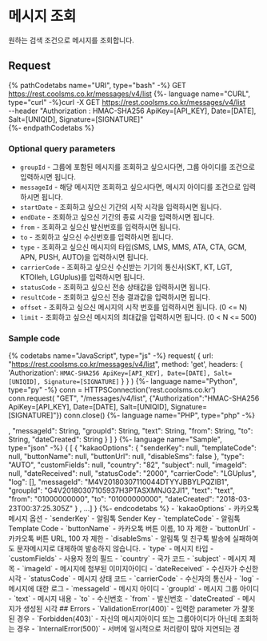 # 메시지 조회
원하는 검색 조건으로 메시지를 조회합니다.

## Request
{% pathCodetabs name="URI", type="bash" -%}
GET https://rest.coolsms.co.kr/messages/v4/list
{%- language name="CURL", type="curl" -%}curl -X GET https://rest.coolsms.co.kr/messages/v4/list \
    --header "Authorization : HMAC-SHA256 ApiKey=[API_KEY], Date=[DATE], Salt=[UNIQID], Signature=[SIGNATURE]" \
{%- endpathCodetabs %}

### Optional query parameters
- `groupId` - 그룹에 포함된 메시지를 조회하고 싶으시다면, 그룹 아이디를 조건으로 입력하시면 됩니다.
- `messageId` - 해당 메시지만 조회하고 싶으시다면, 메시지 아이디를 조건으로 입력하시면 됩니다.
- `startDate` - 조회하고 싶으신 기간의 시작 시각을 입력하시면 됩니다.
- `endDate` - 조회하고 싶으신 기간의 종료 시각을 입력하시면 됩니다.
- `from` - 조회하고 싶으신 발신번호를 입력하시면 됩니다.
- `to` - 조회하고 싶으신 수신번호를 입력하시면 됩니다.
- `type` - 조회하고 싶으신 메시지의 타입(SMS, LMS, MMS, ATA, CTA, GCM, APN, PUSH, AUTO)을 입력하시면 됩니다.
- `carrierCode` - 조회하고 싶으신 수신받는 기기의 통신사(SKT, KT, LGT, KTOlleh, LGUplus)를 입력하시면 됩니다.
- `statusCode` - 조회하고 싶으신 전송 상태값을 입력하시면 됩니다.
- `resultCode` - 조회하고 싶으신 전송 결과값을 입력하시면 됩니다.
- `offset` - 조회하고 싶으신 메시지의 시작 번호를 입력하시면 됩니다. (0 <= N)
- `limit` - 조회하고 싶으신 메시지의 최대값을 입력하시면 됩니다. (0 < N <= 500)

### Sample code
{% codetabs name="JavaScript", type="js" -%}
request(
  {
    url: "https://rest.coolsms.co.kr/messages/v4/list",
    method: 'get',
    headers: {
      'Authorization': `HMAC-SHA256 ApiKey=[API_KEY], Date=[DATE], Salt=[UNIQID], Signature=[SIGNATURE]`
    }
  }
)
{%- language name="Python", type="py" -%}
conn = HTTPSConnection('rest.coolsms.co.kr')
conn.request(
  "GET",
  "/messages/v4/list",
  {"Authorization":"HMAC-SHA256 ApiKey=[API_KEY], Date=[DATE], Salt=[UNIQID], Signature=[SIGNATURE]"})
conn.close()
{%- language name="PHP", type="php" -%}
<?php
$ch = curl_init();
curl_setopt($ch, CURLOPT_URL, "https://rest.coolsms.co.kr/messages/v4/list");
curl_setopt($ch, CURLOPT_HTTPHEADER, array(
 'Authorization: HMAC-SHA256 ApiKey=[API_KEY], Date=[DATE], Salt=[UNIQID], Signature=[SIGNATURE]'
));
curl_exec($ch);
curl_close($ch);
{%- endcodetabs %}

## Response
{% codetabs name="Syntax", type="json" -%}
{
  [
    {
      "kakaoOptions": {
        "senderKey": String,
        "templateCode": String,
        "buttonName": String,
        "buttonUrl": String,
        "disableSms": Boolean
      },
      "type": String,
      "customFields": Object,
      "country": String,
      "subject": String,
      "imageId": String,
      "dateReceived": String,
      "statusCode": String,
      "carrierCode": String,
      "log": Array<String>,
      "messageId": String,
      "groupId": String,
      "text": String,
      "from": String,
      "to": String,
      "dateCreated": String
    }
  ]
}
{%- language name="Sample", type="json" -%}
{
  [
    {
      "kakaoOptions": {
        "senderKey": null,
        "templateCode": null,
        "buttonName": null,
        "buttonUrl": null,
        "disableSms": false
      },
      "type": "AUTO",
      "customFields": null,
      "country": "82",
      "subject": null,
      "imageId": null,
      "dateReceived": null,
      "statusCode": "2000",
      "carrierCode": "LGUplus",
      "log": [],
      "messageId": "M4V20180307110044DTYYJBBYLPQZIB1",
      "groupId": "G4V20180307105937H3PTASXMNJG2JI1",
      "text": "text",
      "from": "01000000000",
      "to": "01000000000",
      "dateCreated": "2018-03-23T00:37:25.305Z"
    }
  , ...]
}
{%- endcodetabs %}
- `kakaoOptions` - 카카오톡 메시지 옵션
  - `senderKey` - 알림톡 Sender Key
  - `templateCode` - 알림톡 Template Code
  - `buttonName` - 카카오톡 버튼 이름, 10 자 제한
  - `buttonUrl` - 카카오톡 버튼 URL, 100 자 제한
  - `disableSms` - 알림톡 및 친구톡 발송에 실패하여도 문자메시지로 대체하여 발송하지 않습니다.
- `type` - 메시지 타입
- `customFields` - 사용자 정의 필드
- `country` - 국가 코드
- `subject` - 메시지 제목
- `imageId` - 메시지에 첨부된 이미지아이디
- `dateReceived` - 수신자가 수신한 시각
- `statusCode` - 메시지 상태 코드
- `carrierCode` - 수신자의 통신사
- `log` - 메시지에 대한 로그
- `messageId` - 메시지 아이디
- `groupId` - 메시지 그룹 아이디
- `text` - 메시지 내용
- `to` - 수신번호
- `from` - 발신번호
- `dateCreated` - 메시지가 생성된 시각

## Errors
- `ValidationError(400)` - 입력한 parameter 가 잘못된 경우
- `Forbidden(403)` - 자신의 메시지아이디 또는 그룹아이디가 아닌데 조회하는 경우
- `InternalError(500)` - 서버에 일시적으로 처리량이 많아 지연되는 경